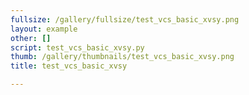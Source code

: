```yaml
---
fullsize: /gallery/fullsize/test_vcs_basic_xvsy.png
layout: example
other: []
script: test_vcs_basic_xvsy.py
thumb: /gallery/thumbnails/test_vcs_basic_xvsy.png
title: test_vcs_basic_xvsy

---
```

